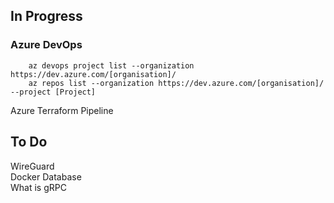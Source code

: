 ## In Progress

### Azure DevOps

```Shell
    az devops project list --organization https://dev.azure.com/[organisation]/  
    az repos list --organization https://dev.azure.com/[organisation]/ --project [Project]
```

Azure Terraform Pipeline  

## To Do

WireGuard  
Docker Database  
What is gRPC
